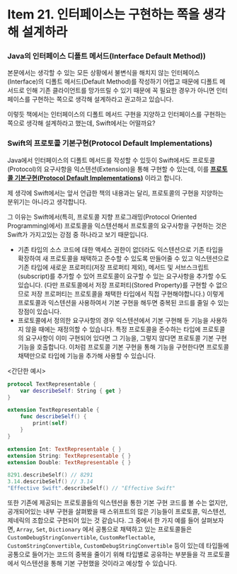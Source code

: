 # Item 21. 인터페이스는 구현하는 쪽을 생각해 설계하라

### Java의 인터페이스 디폴트 메서드(Interface Default Method))

본문에서는 생각할 수 있는 모든 상황에서 불변식을 해치지 않는 인터페이스(Interface)의 디폴트 메서드(Default Method)를 작성하기 어렵고 때문에 디폴트 메서드로 인해 기존 클라이언트를 망가뜨릴 수 있기 때문에 꼭 필요한 경우가 아니면 인터페이스를 구현하는 쪽으로 생각해 설계하라고 권고하고 있습니다. 

이렇듯 책에서는 인터페이스의 디폴트 메서드 구현을 지양하고 인터페이스를 구현하는 쪽으로 생각해 설계하라고 했는데, Swift에서는 어떨까요?



### Swift의 프로토콜 기본구현(Protocol Default Implementations)

Java에서 인터페이스의 디폴트 메서드를 작성할 수 있듯이 Swift에서도 프로토콜(Protocol)의 요구사항을 익스텐션(Extension)을 통해 구현할 수 있는데, 이를 [**프로토콜 기본구현(Protocol Default Implementations)**](https://docs.swift.org/swift-book/LanguageGuide/Protocols.html#ID521) 이라고 합니다. 

제 생각에 Swift에서는 앞서 언급한 책의 내용과는 달리, 프로토콜의 구현을 지양하는 분위기는 아니라고 생각합니다. 

그 이유는 Swift에서(특히, 프로토콜 지향 프로그래밍(Protocol Oriented Programming)에서) 프로토콜을 익스텐션해서 프로토콜의 요구사항을 구현하는 것은 Swift가 가지고있는 강점 중 하나라고 보기 때문입니다. 

- 기존 타입의 소스 코드에 대한 액세스 권한이 없더라도 익스텐션으로 기존 타입을 확장하여 새 프로토콜을 채택하고 준수할 수 있도록 만들어줄 수 있고 익스텐션으로 기존 타입에 새로운 프로퍼티(저장 프로퍼티 제외), 메서드 및 서브스크립트(subscript)를 추가할 수 있어 프로토콜이 요구할 수 있는 요구사항을 추가할 수도 있습니다. (다만 프로토콜에서 저장 프로퍼티(Stored Property)를 구현할 수 없으므로 저장 프로퍼티는 프로토콜을 채택한 타입에서 직접 구현해야합니다.)  이렇게 프로토콜과 익스텐션을 사용하여서 기본 구현을 해두면 중복된 코드를 줄일 수 있는 장점이 있습니다. 
- 프로토콜에서 정의한 요구사항의 경우 익스텐션에서 기본 구현해 둔 기능을 사용하지 않을 때에는 재정의할 수 있습니다. 특정 프로토콜을 준수하는 타입에 프로토콜의 요구사항이 이미 구현되어 있다면 그 기능을, 그렇지 않다면 프로토콜 기본 구현 기능을 호출합니다. 이처럼 프로토콜 기본 구현을 통해 기능을 구현한다면 프로토콜 채택만으로 타입에 기능을 추가해 사용할 수 있습니다. 

<간단한 예시>

```swift
protocol TextRepresentable {
    var describeSelf: String { get }
}

extension TextRepresentable {
    func describeSelf() {
        print(self)
    }
}

extension Int: TextRepresentable { }
extension String: TextRepresentable { }
extension Double: TextRepresentable { }

8291.describeSelf() // 8291 
3.14.describeSelf() // 3.14 
"Effective Swift".describeSelf() // "Effective Swift"
```

또한 기존에 제공되는 프로토콜들의 익스텐션을 통한 기본 구현 코드를 볼 수는 없지만, 공개되어있는 내부 구현을 살펴봤을 때 스위프트의 많은 기능들이 프로토콜, 익스텐션, 제네릭의 조합으로 구현되어 있는 것 같습니다. 그 중에서 한 가지 예를 들어 살펴보자면, `Array`, `Set`, `Dictionary` 에서 공통으로 채택하고 있는 프로토콜들은 `CustomDebugStringConvertible`, `CustomReflectable`, `CustomStringConvertible`, `CustomDebugStringConvertible` 등이 있는데 타입들에 공통으로 들어가는 코드의 중복을 줄이기 위해 타입별로 공유하는 부분들을 각 프로토콜에서 익스텐션을 통해 기본 구현했을 것이라고 예상할 수 있습니다. 

